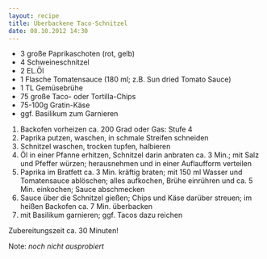 ```yaml
---
layout: recipe
title: Überbackene Taco-Schnitzel
date: 08.10.2012 14:30
---
```



* 3 große Paprikaschoten (rot, gelb)
* 4 Schweineschnitzel
* 2 EL.Öl
* 1 Flasche Tomatensauce (180 ml; z.B. Sun dried Tomato Sauce)
* 1 TL Gemüsebrühe
* 75 große Taco- oder Tortilla-Chips
* 75-100g Gratin-Käse
* ggf. Basilikum zum Garnieren

1. Backofen vorheizen ca. 200 Grad oder Gas: Stufe 4
2. Paprika putzen, waschen, in schmale Streifen schneiden
3. Schnitzel  waschen, trocken tupfen, halbieren
4. Öl in einer Pfanne erhitzen, Schnitzel darin anbraten ca. 3 Min.; mit Salz und Pfeffer würzen; herausnehmen und in einer Auflaufform verteilen
5. Paprika im Bratfett ca. 3 Min. kräftig braten; mit 150 ml Wasser und Tomatensauce ablöschen; alles aufkochen, Brühe einrühren und ca. 5 Min. einkochen; Sauce abschmecken
6. Sauce über die Schnitzel gießen; Chips und Käse darüber streuen; im heißen Backofen ca. 7 Min. überbacken
7. mit Basilikum garnieren; ggf. Tacos dazu reichen

Zubereitungszeit ca. 30 Minuten!

Note: _noch nicht ausprobiert_

